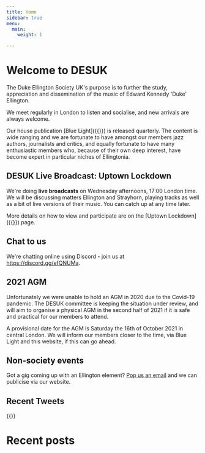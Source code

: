 ```yaml
---
title: Home
sidebar: true
menu:
  main:
    weight: 1

---
```

# Welcome to DESUK

The Duke Ellington Society UK's purpose is to further the study, appreciation and dissemination of the music of Edward Kennedy 'Duke' Ellington.

We meet regularly in London to listen and socialise, and new arrivals are always welcome.

Our house publication [Blue Light]({{<relref blue_light>}}) is released quarterly. The content is wide ranging and we are fortunate to have amongst our members jazz authors, journalists and critics, and equally fortunate to have many enthusiastic members who, because of their own deep interest, have become expert in particular niches of Ellingtonia.

## DESUK Live Broadcast: Uptown Lockdown

We're doing **live broadcasts** on Wednesday afternoons, 17:00 London time. We will be discussing matters Ellington and Strayhorn, playing tracks as well as a bit of live versions of their music. You can catch up at any time later.

More details on how to view and participate are on the [Uptown Lockdown]({{<relref uptown_lockdown>}}) page.

## Chat to us

We're chatting online using Discord - join us at https://discord.gg/efQNUMa.

## 2021 AGM

Unfortunately we were unable to hold an AGM in 2020 due to the Covid-19
pandemic. The DESUK committee is keeping the situation under review, and will
aim to organise a physical AGM in the second half of 2021 if it is safe and
practical for our members to attend.

A provisional date for the AGM is Saturday the 16th of October 2021 in central
London. We will inform our members closer to the time, via Blue Light and this
website, if this can go ahead.

## Non-society events

Got a gig coming up with an Ellington element? <a href="mailto:desuk@dukeellington.org.uk">Pop us an email</a> and we can publicise via our website.

## Recent Tweets

{{<tweets tweet-limit="2">}}

# Recent posts
